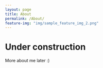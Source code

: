 ```yaml
---
layout: page
title: About
permalink: /About/
feature-img: "img/sample_feature_img_2.png"
---
```


# Under construction

More about me later :)
